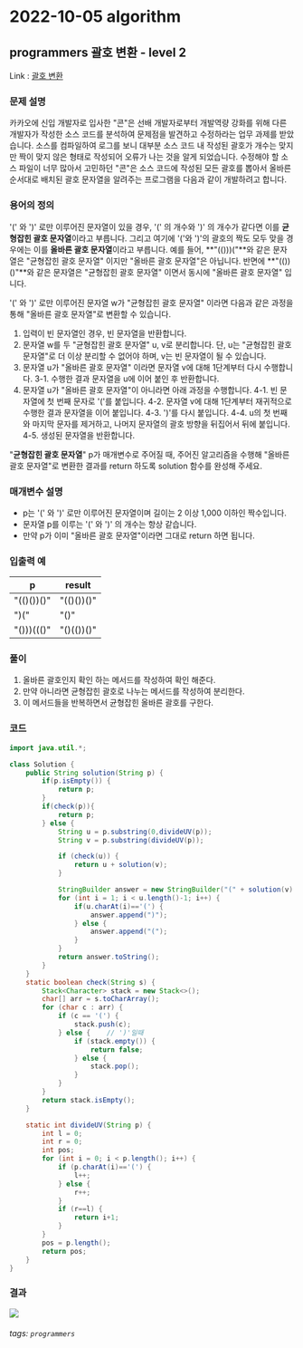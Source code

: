 # 2022-10-05 algorithm

## programmers 괄호 변환 - level 2

Link : [괄호 변환](https://school.programmers.co.kr/learn/courses/30/lessons/60058)

### 문제 설명

카카오에 신입 개발자로 입사한 "콘"은 선배 개발자로부터 개발역량 강화를 위해 다른 개발자가 작성한 소스 코드를 분석하여 문제점을 발견하고 수정하라는 업무 과제를 받았습니다. 소스를 컴파일하여 로그를 보니 대부분 소스 코드 내 작성된 괄호가 개수는 맞지만 짝이 맞지 않은 형태로 작성되어 오류가 나는 것을 알게 되었습니다.
수정해야 할 소스 파일이 너무 많아서 고민하던 "콘"은 소스 코드에 작성된 모든 괄호를 뽑아서 올바른 순서대로 배치된 괄호 문자열을 알려주는 프로그램을 다음과 같이 개발하려고 합니다.

### 용어의 정의

'(' 와 ')' 로만 이루어진 문자열이 있을 경우, '(' 의 개수와 ')' 의 개수가 같다면 이를 **균형잡힌 괄호 문자열**이라고 부릅니다.
그리고 여기에 '('와 ')'의 괄호의 짝도 모두 맞을 경우에는 이를 **올바른 괄호 문자열**이라고 부릅니다.
예를 들어, **"(()))("**와 같은 문자열은 "균형잡힌 괄호 문자열" 이지만 "올바른 괄호 문자열"은 아닙니다.
반면에 **"(())()"**와 같은 문자열은 "균형잡힌 괄호 문자열" 이면서 동시에 "올바른 괄호 문자열" 입니다.

'(' 와 ')' 로만 이루어진 문자열 w가 "균형잡힌 괄호 문자열" 이라면 다음과 같은 과정을 통해 "올바른 괄호 문자열"로 변환할 수 있습니다.

1. 입력이 빈 문자열인 경우, 빈 문자열을 반환합니다. 
2. 문자열 w를 두 "균형잡힌 괄호 문자열" u, v로 분리합니다. 단, u는 "균형잡힌 괄호 문자열"로 더 이상 분리할 수 없어야 하며, v는 빈 문자열이 될 수 있습니다. 
3. 문자열 u가 "올바른 괄호 문자열" 이라면 문자열 v에 대해 1단계부터 다시 수행합니다. 
  3-1. 수행한 결과 문자열을 u에 이어 붙인 후 반환합니다. 
4. 문자열 u가 "올바른 괄호 문자열"이 아니라면 아래 과정을 수행합니다. 
  4-1. 빈 문자열에 첫 번째 문자로 '('를 붙입니다. 
  4-2. 문자열 v에 대해 1단계부터 재귀적으로 수행한 결과 문자열을 이어 붙입니다. 
  4-3. ')'를 다시 붙입니다. 
  4-4. u의 첫 번째와 마지막 문자를 제거하고, 나머지 문자열의 괄호 방향을 뒤집어서 뒤에 붙입니다. 
  4-5. 생성된 문자열을 반환합니다.
  
"**균형잡힌 괄호 문자열**" p가 매개변수로 주어질 때, 주어진 알고리즘을 수행해 "올바른 괄호 문자열"로 변환한 결과를 return 하도록 solution 함수를 완성해 주세요.

### 매개변수 설명

* p는 '(' 와 ')' 로만 이루어진 문자열이며 길이는 2 이상 1,000 이하인 짝수입니다.
* 문자열 p를 이루는 '(' 와 ')' 의 개수는 항상 같습니다.
* 만약 p가 이미 "올바른 괄호 문자열"이라면 그대로 return 하면 됩니다.

### 입출력 예
| p | result |
| -------- | -------- |
| "(()())()" | "(()())()" |
| ")(" | "()" |
| "()))((()" | "()(())()" |

### 풀이

1. 올바른 괄호인지 확인 하는 메서드를 작성하여 확인 해준다.
2. 만약 아니라면 균형잡힌 괄호로 나누는 메서드를 작성하여 분리한다.
3. 이 메서드들을 반복하면서 균형잡힌 올바른 괄호를 구한다.

### 코드
```java
import java.util.*;

class Solution {
    public String solution(String p) {
        if(p.isEmpty()) {
            return p;
        }
        if(check(p)){
            return p;
        } else {
            String u = p.substring(0,divideUV(p));
            String v = p.substring(divideUV(p));

            if (check(u)) {
                return u + solution(v);
            }

            StringBuilder answer = new StringBuilder("(" + solution(v) + ")");
            for (int i = 1; i < u.length()-1; i++) {
                if(u.charAt(i)=='(') {
                    answer.append(")");
                } else {
                    answer.append("(");
                }
            }
            return answer.toString();
        }
    }
    static boolean check(String s) {
        Stack<Character> stack = new Stack<>();
        char[] arr = s.toCharArray();
        for (char c : arr) {
            if (c == '(') {
                stack.push(c);
            } else {    // ')'일때
                if (stack.empty()) {
                    return false;
                } else {
                    stack.pop();
                }
            }
        }
        return stack.isEmpty();
    }

    static int divideUV(String p) {
        int l = 0;
        int r = 0;
        int pos;
        for (int i = 0; i < p.length(); i++) {
            if (p.charAt(i)=='(') {
                l++;
            } else {
                r++;
            }
            if (r==l) {
                return i+1;
            }
        }
        pos = p.length();
        return pos;
    }
}
```

### 결과

![](https://i.imgur.com/zo8Iipj.png)

###### tags: `programmers`
